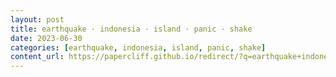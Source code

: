 ```yaml
---
layout: post
title: earthquake · indonesia · island · panic · shake
date: 2023-06-30
categories: [earthquake, indonesia, island, panic, shake]
content_url: https://papercliff.github.io/redirect/?q=earthquake+indonesia+island+panic+shake&tbs=cdr:1,cd_min:6/29/2023,cd_max:7/1/2023
---
```

